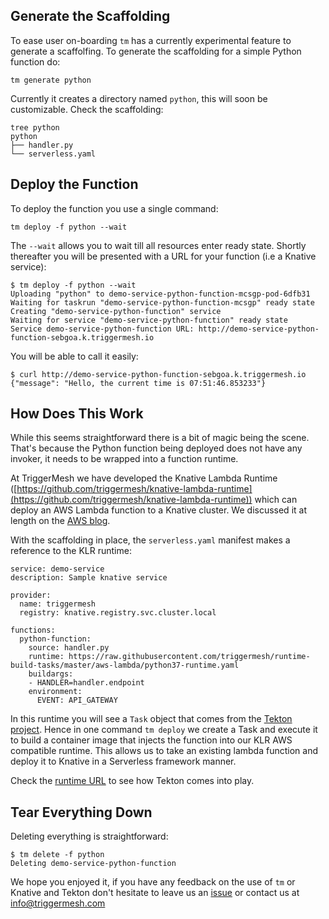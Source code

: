 ## Generate the Scaffolding

To ease user on-boarding `tm` has a currently experimental feature to generate a scaffolfing. To generate the scaffolding for a simple Python function do:

```
tm generate python
```

Currently it creates a directory named `python`, this will soon be customizable. Check the scaffolding:

```
tree python
python
├── handler.py
└── serverless.yaml
```

## Deploy the Function

To deploy the function you use a single command:

```
tm deploy -f python --wait
```

The `--wait` allows you to wait till all resources enter ready state. Shortly thereafter you will be presented with a URL for your function (i.e a Knative service):

```
$ tm deploy -f python --wait
Uploading "python" to demo-service-python-function-mcsgp-pod-6dfb31
Waiting for taskrun "demo-service-python-function-mcsgp" ready state
Creating "demo-service-python-function" service
Waiting for service "demo-service-python-function" ready state
Service demo-service-python-function URL: http://demo-service-python-function-sebgoa.k.triggermesh.io
```

You will be able to call it easily:

```
$ curl http://demo-service-python-function-sebgoa.k.triggermesh.io
{"message": "Hello, the current time is 07:51:46.853233"}
```

## How Does This Work

While this seems straightforward there is a bit of magic being the scene. That's because the Python function being deployed does not have any invoker, it needs to be wrapped into a function runtime.

At TriggerMesh we have developed the Knative Lambda Runtime ([https://github.com/triggermesh/knative-lambda-runtime](https://github.com/triggermesh/knative-lambda-runtime)) which can deploy an AWS Lambda function to a Knative cluster. We discussed it at length on the [AWS blog](https://triggermesh.com/2019/03/aws-open-source-blog-deploying-aws-lambda-compatible-functions-in-amazon-eks-using-triggermesh-klr/).

With the scaffolding in place, the `serverless.yaml` manifest makes a reference to the KLR runtime:

```
service: demo-service
description: Sample knative service

provider:
  name: triggermesh
  registry: knative.registry.svc.cluster.local

functions:
  python-function:
    source: handler.py
    runtime: https://raw.githubusercontent.com/triggermesh/runtime-build-tasks/master/aws-lambda/python37-runtime.yaml
    buildargs:
    - HANDLER=handler.endpoint
    environment:
      EVENT: API_GATEWAY
```

In this runtime you will see a `Task` object that comes from the [Tekton project](https://github.com/tektoncd/pipeline). Hence in one command `tm deploy` we create a Task and execute it to build a container image that injects the function into our KLR AWS compatible runtime. This allows us to take an existing lambda function and deploy it to Knative in a Serverless framework manner.

Check the [runtime URL](https://raw.githubusercontent.com/triggermesh/runtime-build-tasks/master/aws-lambda/python37-runtime.yaml) to see how Tekton comes into play.

## Tear Everything Down

Deleting everything is straightforward:

```
$ tm delete -f python
Deleting demo-service-python-function
```

We hope you enjoyed it, if you have any feedback on the use of `tm` or Knative and Tekton don't hesitate to leave us an [issue](https://github.com/triggermesh/tm/issues) or contact us at info@triggermesh.com

